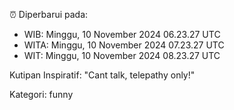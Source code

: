 ⏰ Diperbarui pada:
- WIB: Minggu, 10 November 2024 06.23.27 UTC
- WITA: Minggu, 10 November 2024 07.23.27 UTC
- WIT: Minggu, 10 November 2024 08.23.27 UTC

Kutipan Inspiratif:
"Cant talk, telepathy only!"


Kategori: funny

